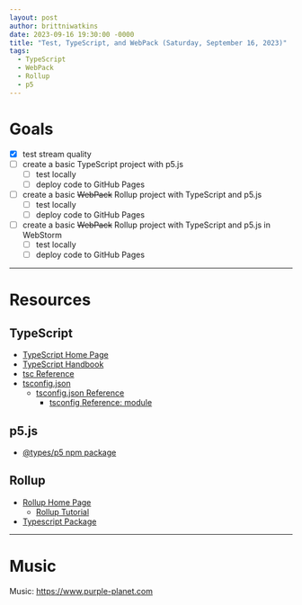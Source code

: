 ```yaml
---
layout: post
author: brittniwatkins
date: 2023-09-16 19:30:00 -0000
title: "Test, TypeScript, and WebPack (Saturday, September 16, 2023)"
tags:
  - TypeScript
  - WebPack
  - Rollup
  - p5
---
```


# Goals
- [x] test stream quality
- [ ] create a basic TypeScript project with p5.js
  - [ ] test locally
   - [ ] deploy code to GitHub Pages
- [ ] create a basic ~~WebPack~~ Rollup project with TypeScript and p5.js
   - [ ] test locally
  - [ ] deploy code to GitHub Pages
- [ ] create a basic ~~WebPack~~ Rollup project with TypeScript and p5.js in WebStorm
  - [ ] test locally
  - [ ] deploy code to GitHub Pages

----

# Resources

## TypeScript
- <a href="https://www.typescriptlang.org/" target="_blank" rel="noopener noreferrer">TypeScript Home Page</a>
- <a href="https://www.typescriptlang.org/docs/handbook/intro.html" target="_blank" rel="noopener noreferrer">TypeScript Handbook</a>
- <a href="https://www.typescriptlang.org/docs/handbook/compiler-options.html" target="_blank" rel="noopener noreferrer">tsc Reference</a>
- <a href="https://www.typescriptlang.org/docs/handbook/tsconfig-json.html" target="_blank" rel="noopener noreferrer">tsconfig.json</a>
  - <a href="https://www.typescriptlang.org/tsconfig" target="_blank" rel="noopener noreferrer">tsconfig.json Reference</a>
    - <a href="https://www.typescriptlang.org/tsconfig#module" target="_blank" rel="noopener noreferrer">tsconfig Reference: module</a>

## p5.js
- <a href="https://www.npmjs.com/package/@types/p5" target="_blank" rel="noopener noreferrer">@types/p5 npm package</a>

## Rollup
- <a href="https://rollupjs.org/" target="_blank" rel="noopener noreferrer">Rollup Home Page</a>
  - <a href="https://rollupjs.org/tutorial/" target="_blank" rel="noopener noreferrer">Rollup Tutorial</a>
- <a href="https://github.com/rollup/plugins/tree/master/packages/typescript" target="_blank" rel="noopener noreferrer">Typescript Package</a>

----

# Music

Music: <a href="https://www.purple-planet.com" target="_blank" rel="noopener noreferrer">https://www.purple-planet.com</a>
